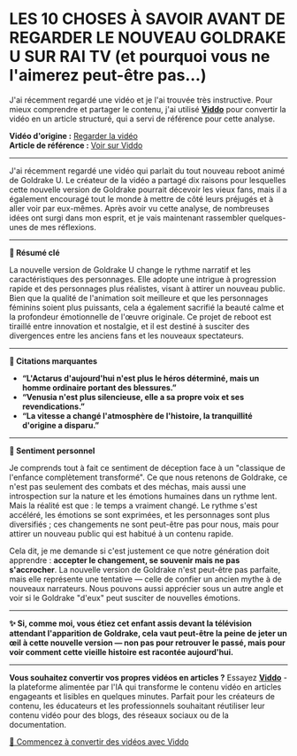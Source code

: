 # LES 10 CHOSES À SAVOIR AVANT DE REGARDER LE NOUVEAU GOLDRAKE U SUR RAI TV (et pourquoi vous ne l'aimerez peut-être pas...)

J'ai récemment regardé une vidéo et je l'ai trouvée très instructive. Pour mieux comprendre et partager le contenu, j'ai utilisé **[Viddo](https://viddo.pro/)** pour convertir la vidéo en un article structuré, qui a servi de référence pour cette analyse.

**Vidéo d'origine :** [Regarder la vidéo](https://www.youtube.com/watch?v=zYsdikm_OX8)  
**Article de référence :** [Voir sur Viddo](https://viddo.pro/zh/video-result/4775df64-85a5-4505-aef3-6fae8f8714fe)

---

J'ai récemment regardé une vidéo qui parlait du tout nouveau reboot animé de Goldrake U. Le créateur de la vidéo a partagé dix raisons pour lesquelles cette nouvelle version de Goldrake pourrait décevoir les vieux fans, mais il a également encouragé tout le monde à mettre de côté leurs préjugés et à aller voir par eux-mêmes. Après avoir vu cette analyse, de nombreuses idées ont surgi dans mon esprit, et je vais maintenant rassembler quelques-unes de mes réflexions.

---

**🌟 Résumé clé**

La nouvelle version de Goldrake U change le rythme narratif et les caractéristiques des personnages. Elle adopte une intrigue à progression rapide et des personnages plus réalistes, visant à attirer un nouveau public. Bien que la qualité de l'animation soit meilleure et que les personnages féminins soient plus puissants, cela a également sacrifié la beauté calme et la profondeur émotionnelle de l'œuvre originale. Ce projet de reboot est tiraillé entre innovation et nostalgie, et il est destiné à susciter des divergences entre les anciens fans et les nouveaux spectateurs.

---

**💬 Citations marquantes**

- **“L'Actarus d'aujourd'hui n'est plus le héros déterminé, mais un homme ordinaire portant des blessures.”**
- **“Venusia n'est plus silencieuse, elle a sa propre voix et ses revendications.”**
- **“La vitesse a changé l'atmosphère de l'histoire, la tranquillité d'origine a disparu.”**

---

**🧠 Sentiment personnel**

Je comprends tout à fait ce sentiment de déception face à un "classique de l'enfance complètement transformé". Ce que nous retenons de Goldrake, ce n'est pas seulement des combats et des méchas, mais aussi une introspection sur la nature et les émotions humaines dans un rythme lent. Mais la réalité est que : le temps a vraiment changé. Le rythme s'est accéléré, les émotions se sont exprimées, et les personnages sont plus diversifiés ; ces changements ne sont peut-être pas pour nous, mais pour attirer un nouveau public qui est habitué à un contenu rapide.

Cela dit, je me demande si c'est justement ce que notre génération doit apprendre : **accepter le changement, se souvenir mais ne pas s'accrocher**. La nouvelle version de Goldrake n'est peut-être pas parfaite, mais elle représente une tentative — celle de confier un ancien mythe à de nouveaux narrateurs. Nous pouvons aussi apprécier sous un autre angle et voir si le Goldrake "d'eux" peut susciter de nouvelles émotions.

---

**✨ Si, comme moi, vous étiez cet enfant assis devant la télévision attendant l'apparition de Goldrake, cela vaut peut-être la peine de jeter un œil à cette nouvelle version — non pas pour retrouver le passé, mais pour voir comment cette vieille histoire est racontée aujourd'hui.**

---

**Vous souhaitez convertir vos propres vidéos en articles ?** Essayez **[Viddo](https://viddo.pro/)** - la plateforme alimentée par l'IA qui transforme le contenu vidéo en articles engageants et lisibles en quelques minutes. Parfait pour les créateurs de contenu, les éducateurs et les professionnels souhaitant réutiliser leur contenu vidéo pour des blogs, des réseaux sociaux ou de la documentation.

[🚀 Commencez à convertir des vidéos avec Viddo](https://viddo.pro/)